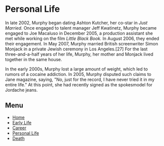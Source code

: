 <html>
<body>
  <main>
  <h1> Personal Life </h1>

  <p>In late 2002, Murphy began dating Ashton Kutcher, her co-star in <i>Just Married.</i> Once engaged to talent manager Jeff Kwatinetz, Murphy became engaged to Joe Macaluso in December 2005, a production assistant she met while working on the film <i>Little Black Book.</i> In August 2006, they ended their engagement. In May 2007, Murphy married British screenwriter Simon Monjack in a private Jewish ceremony in Los Angeles.[27] For the last three-and-a-half years of her life, Murphy, her mother and Monjack lived together in the same house.</p>

<p>In the early 2000s, Murphy lost a large amount of weight, which led to rumors of a cocaine addiction. In 2005, Murphy disputed such claims to Jane magazine, saying, "No, just for the record, I have never tried it in my entire life." At this point, she had recently signed as the spokesmodel for Jordache jeans.</p>
</main>
<h2>Menu</h2>
<nav>
     <ul>
       <li><a href="https://julesyann19.github.io/brittanymurphy.html">Home</a></li>
       <li><a href="https://julesyann19.github.io/brittanymurphy/earlylife.html">Early Life</a></li>
       <li><a href="https://julesyann19.github.io/brittanymurphy/career.html">Career</a></li>
       <li><a href="https://julesyann19.github.io/brittanymurphy/personallife.html">Personal Life</a></li>
       <li><a href="https://julesyann19.github.io/brittanymurphy/death.html">Death</a></li>
        
</ul>
</nav>
</body>
</html>

</body>
</html>
